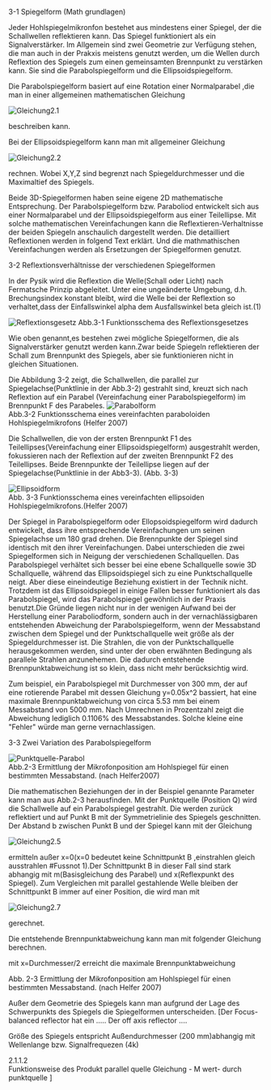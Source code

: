 3-1 Spiegelform (Math grundlagen)

Jeder Hohlspiegelmikronfon bestehet aus mindestens einer Spiegel, der die Schallwellen reflektieren kann. Das Spiegel funktioniert als ein Signalverstärker. Im Allgemein sind zwei Geometrie zur Verfügung stehen, die man auch in der Prakxis meistens genutzt werden, um die Wellen durch Reflextion des Spiegels zum einen gemeinsamten Brennpunkt zu verstärken kann. Sie sind die Parabolspiegelform und  die Ellipsoidspiegelform. 

Die Parabolspiegelform basiert auf eine Rotation einer Normalparabel ,die man in einer allgemeinen mathematischen Gleichung   

![Gleichung2.1](https://github.com/LMShidi/Hohlspiegelmikrofon/blob/master/Bilder/Gleichung2.1.gif)  

beschreiben kann. 

Bei der Ellipsoidspiegelform kann man mit allgemeiner Gleichung   

![Gleichung2.2](https://github.com/LMShidi/Hohlspiegelmikrofon/blob/master/Bilder/gelcihung2.2.gif)  

rechnen. Wobei X,Y,Z sind begrenzt nach Spiegeldurchmesser und die Maximaltief des Spiegels.

Beide 3D-Spiegelformen haben seine eigene 2D mathematische Entsprechung. Der Parabolspiegelform bzw. Paraboliod entwickelt sich aus einer Normalparabel und der Ellipsoidspiegelform aus einer Teilellipse. Mit solche mathematischen Vereinfachungen kann die Reflextieren-Verhaltnisse der beiden Spiegeln anschaulich dargestellt werden. Die detailliert Reflextionen werden in folgend Text erklärt. Und die mathmathischen Vereinfachungen werden als Ersetzungen der Spiegelformen genutzt.


3-2 Reflextionsverhältnisse der verschiedenen Spiegelformen


In der Pysik wird die Reflextion die Welle(Schall oder Licht) nach Fermatsche Prinzip abgeleitet. Unter eine ungeänderte Umgebung, d.h. Brechungsindex konstant bleibt, wird die Welle bei der Reflextion so verhaltet,dass der Einfallswinkel alpha dem Ausfallswinkel beta gleich ist.(1)

![Reflextionsgesetz](https://github.com/LMShidi/Hohlspiegelmikrofon/blob/master/Bilder/Reflextion.png) 
Abb.3-1 Funktionsschema des Reflextionsgesetzes 


Wie oben genannt,es bestehen zwei mögliche Spiegelformen, die als Signalverstärker genutzt werden kann.Zwar beide Spiegeln reflektieren der Schall zum Brennpunkt des Spiegels, aber sie funktionieren nicht in gleichen Situationen.

Die Abbildung 3-2 zeigt, die Schallwellen, die parallel zur Spiegelachse(Punktlinie in der Abb.3-2) gestrahlt sind, kreuzt sich nach Reflextion auf ein Parabel (Vereinfachung einer Parabolspiegelform) im Brennpunkt F des Parabeles. 
![Parabolform](https://github.com/LMShidi/Hohlspiegelmikrofon/blob/master/Bilder/ABB2-1.png)   
Abb.3-2 Funktionsschema eines vereinfachten paraboloiden Hohlspiegelmikrofons (Helfer 2007)

Die Schallwellen, die von der ersten Brennpunkt F1 des Teilellipses(Vereinfachung einer Ellipsoidspiegelform) ausgestrahlt werden, fokussieren nach der Reflextion auf der zweiten Brennpunkt F2 des Teilellipses. Beide Brennpunkte der Teilellipse liegen auf der Spiegelachse(Punktlinie in der Abb3-3). (Abb. 3-3) 

![Ellipsoidform](https://github.com/LMShidi/Hohlspiegelmikrofon/blob/master/Bilder/ABB2-2.png)   
Abb. 3-3 Funktionsschema eines vereinfachten ellipsoiden Hohlspiegelmikrofons.(Helfer 2007)

Der Spiegel in Parabolspiegelform oder Ellopsoidspiegelform wird dadurch entwickelt, dass ihre entsprechende Vereinfachungen um seinen Spiegelachse um 180 grad drehen. Die Brennpunkte der Spiegel sind identisch mit den ihrer Vereinfachungen. Dabei unterschieden die zwei Spiegelformen sich in Neigung der verschiedenen Schallquellen. Das Parabolspiegel verhältet sich besser bei eine ebene Schallquelle sowie 3D Schallquelle, während das Ellipsoidspiegel sich zu eine Punktschallquelle neigt. Aber diese eineindeutige Beziehung existiert in der Technik nicht. Trotzdem ist das Ellipsoidspiegel in einige Fallen besser funktioniert als das Parabolspiegel, wird  das Parabolspiegel gewöhnlich in der Praxis benutzt.Die Gründe liegen nicht nur in der wenigen Aufwand bei der Herstellung einer Paraboliodform, sondern auch in der vernachlässigbaren entstehenden Abweichung der Parabolspiegelform, wenn der Messabstand zwischen dem Spiegel und der Punktschallquelle weit größe als der Spiegeldurchmesser ist. Die Strahlen, die von der Punktschallquelle herausgekommen werden, sind unter der oben erwähnten Bedingung als parallele Strahlen anzunehemen. Die dadurch entstehende Brennpunktabweichung ist so klein, dass nicht mehr berücksichtig wird.  


Zum beispiel, ein Parabolspiegel mit Durchmesser von 300 mm, der auf eine rotierende Parabel mit dessen Gleichung y=0.05x^2 bassiert, hat eine maximale Brennpunktabweichung von circa 5.53 mm bei einem Messabstand von 5000 mm. Nach Umrechnen in Prozentzahl zeigt die Abweichung lediglich 0.1106% des Messabstandes. Solche kleine eine "Fehler" würde man gerne vernachlassigen.   

3-3 Zwei Variation des Parabolspiegelform






![Punktquelle-Parabol](https://github.com/LMShidi/Hohlspiegelmikrofon/blob/master/Bilder/Abb2-3.png)  
Abb.2-3  Ermittlung der Mikrofonposition am Hohlspiegel für einen bestimmten Messabstand. (nach Helfer2007)



Die mathematischen Beziehungen der in der Beispiel genannte Parameter kann man aus Abb.2-3 herausfinden. Mit der Punktquelle (Position Q) wird die Schallwelle auf ein Parabolspiegel gestrahlt. Die werden zurück reflektiert und auf Punkt B mit der Symmetrielinie des Spiegels geschnitten. Der Abstand b zwischen Punkt B und der Spiegel kann mit der Gleichung    

![Gleichung2.5](https://github.com/LMShidi/Hohlspiegelmikrofon/blob/master/Bilder/gleichung2.5.png) 
  
ermitteln außer x=0(x=0 bedeutet keine Schnittpunkt B ,einstrahlen gleich ausstrahlen #Fussnot 1).Der Schnittpunkt B in dieser Fall sind stark abhangig mit m(Basisgleichung des Parabel) und x(Reflexpunkt des Spiegel). Zum Vergleichen mit parallel gestahlende Welle bleiben der Schnittpunkt B immer auf einer Position, die wird man mit   

![Gleichung2.7](https://github.com/LMShidi/Hohlspiegelmikrofon/blob/master/Bilder/gleichung2.7.gif) 
  
gerechnet.


Die entstehende Brennpunktabweichung kann man mit folgender Gleichung berechnen.  



mit x=Durchmesser/2 erreicht die maximale Brennpunktabweichung  


 
Abb. 2-3 Ermittlung der Mikrofonposition am Hohlspiegel für einen bestimmten Messabstand. (nach Helfer 2007)

Außer dem Geometrie des Spiegels kann man aufgrund der Lage des Schwerpunkts des Spiegels die Spiegelformen unterscheiden. [Der Focus-balanced reflector hat ein .....
Der off axis reflector ....  

Größe des Spiegels entspricht Außendurchmesser (200 mm)abhangig mit Wellenlange bzw. Signalfrequezen  (4k)

2.1.1.2  
Funktionsweise des Produkt parallel quelle
Gleichung - M wert- durch punktquelle
]



